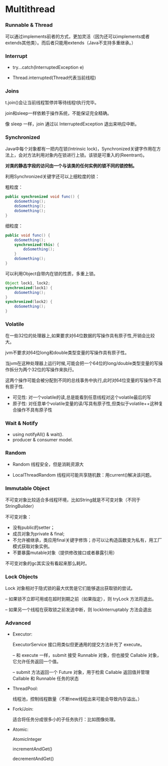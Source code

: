 # Multithread

### Runnable & Thread

可以通过implements前者的方式，更加灵活（因为还可以implements或者extends其他类）。而后者只能用extends（Java不支持多重继承。）

### Interrupt

+ try...catch(InterruptedException e)

+ Thread.interrupted(Thread代表当前线程)

### Joins

t.join()会让当前线程暂停并等待线程t执行完毕。

join和sleep一样依赖于操作系统，不能保证完全精确。

像 sleep 一样，join 通过以 InterruptedException 退出来响应中断。		

### Synchronized

Java中每个对象都有一把内在锁(Intrinsic lock)，Synchronized关键字作用在方法上，会对方法利用对象内在锁进行上锁。该锁是可重入的(Reentrant)。

**对类的静态字段的访问由一个与该类的任何实例的锁不同的锁控制。**

利用Synchronized关键字还可以上细粒度的锁：

粗粒度：

```java
public synchronized void func() {
    doSomething();
    doSomething();
    doSomething();
}
```

细粒度：

```java
public void func() {
    doSomething();
    synchronized(this) {
    	doSomething();
    }
    doSomething();
}
```

可以利用Object自带内在锁的性质，多重上锁。	

```java
Object lock1, lock2;
synchronized(lock1) { 
    doSomething();
}
synchronized(lock2) {
    doSomething();
}
```

### Volatile

在一些32位的处理器上,如果要求对64位数据的写操作具有原子性,开销会比较大。

jvm不要求对64位long和double类型变量的写操作具有原子性。

当jvm在这种处理器上运行时候,可能会把一个64位的long/double类型变量的写操作拆分为两个32位的写操作来执行。

这两个操作可能会被分配到不同的总线事务中执行,此时对64位变量的写操作不具有原子性.

+ 可见性: 对一个volatile的读,总是能看到任意线程对这个volatile最后的写
+ 原子性: 对任意单个volatile变量的读/写具有原子性,但类似于volatile++这种复合操作不具有原子性

### Wait & Notify

+ using notifyAll() & wait().
+ producer & consumer model.

### Random

+ Random 线程安全，但是消耗资源大

+ LocalThreadRandom 线程间可能共享随机数：用current()解决该问题。

### Immutable Object

不可变对象比较适合多线程环境，比如String就是不可变对象（不同于StringBuilder）

不可变对象：

+ 没有public的setter；
+ 成员对象为private & final;
+ 不允许被继承，类应用final关键字修饰；亦可以让构造函数变为私有，用工厂模式获取对象实例。
+ 不要暴露mutable对象（提供修改接口或者暴露引用）

不可变对象的gc其实没有看起来那么耗时。

### Lock Objects

Lock 对象相对于隐式锁的最大优势是它们能够退出获取锁的尝试。  

– 如果锁不立即可用或在超时到期之前（如果指定），则 tryLock 方法将退出。  

– 如果另一个线程在获取锁之前发送中断，则 lockInterruptably 方法会退出

### Advanced

+ Executor:

  ExecutorService 接口用类似但更通用的提交方法补充了 execute。
  
    – 和 execute 一样，submit 接受 Runnable 对象，但也接受 Callable 对象，它允许任务返回一个值。 

    – submit 方法返回一个 Future 对象，用于检索 Callable 返回值并管理 Callable 和 Runnable 任务的状态 

+ ThreadPool:

  线程池，控制线程数量（不断new线程出来可能会导致内存溢出。）

+ Fork/Join:

  适合将任务分成很多小的子任务执行：比如图像处理。

+ Atomic:

  AtomicInteger

  incrementAndGet()

  decrementAndGet()

